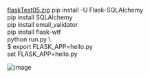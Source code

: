 [flaskTest05.zip](https://github.com/s108000389/File-temporary-storage/files/6595305/flaskTest05.zip)
pip install -U Flask-SQLAlchemy \
pip install SQLAlchemy \
pip install email_validator \
pip install flask-wtf \
python run.py \ \
$ export FLASK_APP=hello.py \
set FLASK_APP=hello.py 

![image](https://user-images.githubusercontent.com/79491888/120739017-68efb800-c523-11eb-8bd0-8b3bf97d2af0.png)
